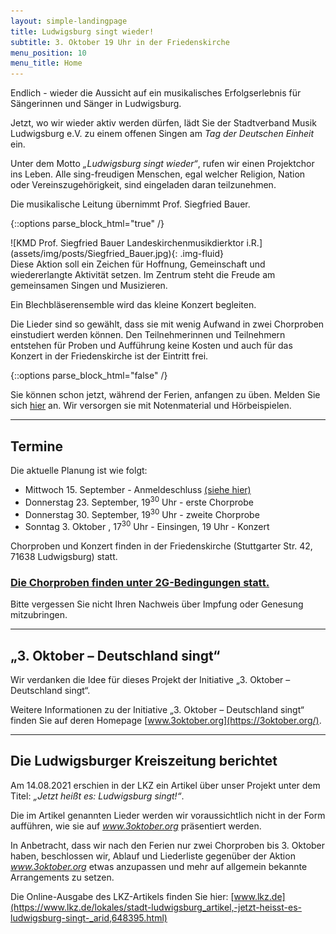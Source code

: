 ```yaml
---
layout: simple-landingpage
title: Ludwigsburg singt wieder!
subtitle: 3. Oktober 19 Uhr in der Friedenskirche
menu_position: 10
menu_title: Home
---
```

<span class="fs-2">E</span>ndlich - wieder die Aussicht auf ein musikalisches Erfolgserlebnis
für Sängerinnen und Sänger in Ludwigsburg.

Jetzt, wo wir wieder aktiv werden dürfen, lädt Sie der
Stadtverband Musik Ludwigsburg e.V.
zu einem offenen Singen am _Tag der Deutschen Einheit_ ein.

Unter dem Motto _„Ludwigsburg singt wieder“_, rufen wir einen
Projektchor ins Leben.
Alle sing-freudigen Menschen, egal welcher Religion,
Nation oder Vereinszugehörigkeit, sind eingeladen daran teilzunehmen.


Die musikalische Leitung übernimmt Prof. Siegfried Bauer.

{::options parse_block_html="true" /}
<div class="container">
<div class="row">
  <div class="col-sm-6 col-md-4 col-lg-3 px-5 px-sm-1">
  ![KMD Prof. Siegfried Bauer Landeskirchenmusikdierktor i.R.](assets/img/posts/Siegfried_Bauer.jpg){: .img-fluid}
  </div>
  <div class="col pl-0 pl-lg-2">
  Diese Aktion soll ein Zeichen für Hoffnung, Gemeinschaft und wiedererlangte Aktivität setzen. 
  Im Zentrum steht die Freude am gemeinsamen Singen und Musizieren.

Ein Blechbläserensemble wird das kleine Konzert begleiten.

Die Lieder sind so gewählt, dass sie mit wenig Aufwand
in zwei Chorproben einstudiert werden können.
Den Teilnehmerinnen und Teilnehmern entstehen für Proben und Aufführung keine Kosten und
auch für das Konzert in der Friedenskirche ist der Eintritt frei.
  </div>
</div>
</div>
{::options parse_block_html="false" /}

Sie können schon jetzt, während der Ferien, anfangen zu üben. Melden Sie sich
[hier](anmeldung.html)
an. Wir versorgen sie mit Notenmaterial und Hörbeispielen.

---
## Termine
Die aktuelle Planung ist wie folgt:

- Mittwoch 15. September - Anmeldeschluss [(siehe hier)](anmeldung.html)
- Donnerstag 23. September, 19<sup>30</sup> Uhr - erste Chorprobe
- Donnerstag 30. September, 19<sup>30</sup> Uhr - zweite Chorprobe
- Sonntag 3. Oktober , 17<sup>30</sup> Uhr - Einsingen, 19 Uhr - Konzert

Chorproben und Konzert finden in der Friedenskirche (Stuttgarter Str. 42, 71638 Ludwigsburg) statt.

### <u>Die Chorproben finden unter 2G-Bedingungen statt.</u>

Bitte vergessen Sie nicht Ihren Nachweis über Impfung oder Genesung mitzubringen.

---
## „3. Oktober – Deutschland  singt“

Wir verdanken die Idee für dieses Projekt der Initiative „3. Oktober – Deutschland  singt“.

Weitere Informationen zu der Initiative „3. Oktober – Deutschland  singt“ finden Sie auf deren
Homepage [www.3oktober.org](https://3oktober.org/).

---
## Die Ludwigsburger Kreiszeitung berichtet

Am 14.08.2021 erschien in der LKZ ein Artikel über unser Projekt
unter dem Titel: _„Jetzt heißt es: Ludwigsburg singt!“_.

Die im Artikel genannten Lieder werden wir voraussichtlich nicht in
der Form aufführen, wie sie auf _www.3oktober.org_ präsentiert werden.

In Anbetracht, dass wir nach den Ferien nur zwei Chorproben bis 3. Oktober haben,
beschlossen wir, Ablauf und Liederliste gegenüber der Aktion _www.3oktober.org_
etwas anzupassen und mehr auf allgemein bekannte Arrangements zu setzen.

Die Online-Ausgabe des LKZ-Artikels finden Sie hier:
[www.lkz.de](https://www.lkz.de/lokales/stadt-ludwigsburg_artikel,-jetzt-heisst-es-ludwigsburg-singt-_arid,648395.html)


